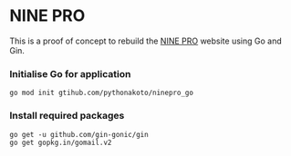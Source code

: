 # NINE PRO

This is a proof of concept to rebuild the [NINE PRO](https://ninepro.webflow.io/) website using Go and Gin.

### Initialise Go for application
```
go mod init gtihub.com/pythonakoto/ninepro_go
```

### Install required packages
```
go get -u github.com/gin-gonic/gin
go get gopkg.in/gomail.v2
```